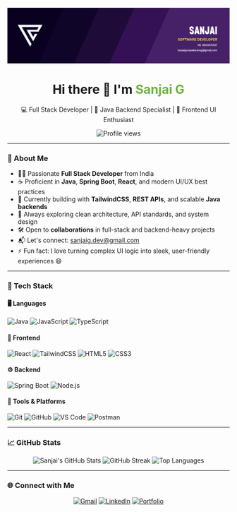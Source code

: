 <!-- Profile Banner -->
<p align="center">
  <img src="https://raw.githubusercontent.com/tentasan/tentasan/main/modernbanner.png" alt="Sanjai G Banner" width="1200px" />
</p>

<h1 align="center">Hi there 👋 I'm <span style="color:#6DB33F">Sanjai G</span></h1>
<p align="center">
  💻 Full Stack Developer | 🔁 Java Backend Specialist | 🎨 Frontend UI Enthusiast
</p>

<p align="center">
  <img src="https://komarev.com/ghpvc/?username=sanjaig&style=flat-square&color=blue" alt="Profile views" />
</p>

---

### 🚀 About Me

- 🧑‍💻 Passionate **Full Stack Developer** from India
- ☕ Proficient in **Java**, **Spring Boot**, **React**, and modern UI/UX best practices
- 🔧 Currently building with **TailwindCSS**, **REST APIs**, and scalable **Java backends**
- 🧠 Always exploring clean architecture, API standards, and system design
- 🛠️ Open to **collaborations** in full-stack and backend-heavy projects
- 📬 Let's connect: [sanjaig.dev@gmail.com](mailto:sanjaig.dev@gmail.com)
- ⚡ Fun fact: I love turning complex UI logic into sleek, user-friendly experiences 😄

---

### 🧰 Tech Stack

#### 🖥️ Languages
![Java](https://img.shields.io/badge/Java-%23ED8B00.svg?style=flat&logo=openjdk&logoColor=white)
![JavaScript](https://img.shields.io/badge/JavaScript-%23F7DF1E.svg?style=flat&logo=javascript&logoColor=black)
![TypeScript](https://img.shields.io/badge/TypeScript-%23007ACC.svg?style=flat&logo=typescript&logoColor=white)

#### 🎨 Frontend
![React](https://img.shields.io/badge/React-%2320232a.svg?style=flat&logo=react&logoColor=%2361DAFB)
![TailwindCSS](https://img.shields.io/badge/TailwindCSS-%2338B2AC.svg?style=flat&logo=tailwind-css&logoColor=white)
![HTML5](https://img.shields.io/badge/HTML5-%23E34F26.svg?style=flat&logo=html5&logoColor=white)
![CSS3](https://img.shields.io/badge/CSS3-%231572B6.svg?style=flat&logo=css3&logoColor=white)

#### ⚙ Backend
![Spring Boot](https://img.shields.io/badge/Spring_Boot-%236DB33F.svg?style=flat&logo=spring-boot&logoColor=white)
![Node.js](https://img.shields.io/badge/Node.js-%23339933.svg?style=flat&logo=node.js&logoColor=white)

#### 🧩 Tools & Platforms
![Git](https://img.shields.io/badge/Git-%23F05033.svg?style=flat&logo=git&logoColor=white)
![GitHub](https://img.shields.io/badge/GitHub-%23121011.svg?style=flat&logo=github&logoColor=white)
![VS Code](https://img.shields.io/badge/VS_Code-%23007ACC.svg?style=flat&logo=visual-studio-code&logoColor=white)
![Postman](https://img.shields.io/badge/Postman-FF6C37?style=flat&logo=postman&logoColor=white)

---

### 📈 GitHub Stats

<p align="center">
  <img src="https://github-readme-stats.vercel.app/api?username=sanjaig&show_icons=true&theme=radical" alt="Sanjai's GitHub Stats" />
  <img src="https://github-readme-streak-stats.herokuapp.com/?user=sanjaig&theme=radical" alt="GitHub Streak" />
  <img src="https://github-readme-stats.vercel.app/api/top-langs/?username=sanjaig&layout=compact&theme=radical" alt="Top Languages" />
</p>

---

### 🌐 Connect with Me

<p align="center">
  <a href="mailto:sanjaig.dev@gmail.com"><img src="https://img.shields.io/badge/Gmail-D14836?style=flat&logo=gmail&logoColor=white" alt="Gmail"/></a>
  <a href="https://linkedin.com/in/sanjaig"><img src="https://img.shields.io/badge/LinkedIn-0077B5?style=flat&logo=linkedin&logoColor=white" alt="LinkedIn"/></a>
  <a href="https://sanjaiportfolio.vercel.app/"><img src="https://img.shields.io/badge/Portfolio-121212?style=flat&logo=vercel&logoColor=blue" alt="Portfolio"/></a>
</p>
